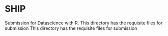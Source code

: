 # SHIP
Submission for Datascience with R. 
This directory has the requisite files for submission
This directory has the requisite files for submission

